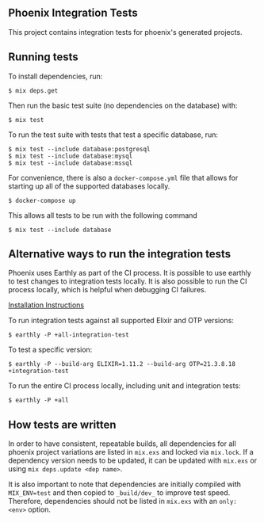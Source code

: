 ## Phoenix Integration Tests

This project contains integration tests for phoenix's generated projects.

## Running tests

To install dependencies, run:

    $ mix deps.get

Then run the basic test suite (no dependencies on the database) with:

    $ mix test

To run the test suite with tests that test a specific database, run:

    $ mix test --include database:postgresql
    $ mix test --include database:mysql
    $ mix test --include database:mssql

For convenience, there is also a `docker-compose.yml` file that allows for starting up all of the supported databases locally.

    $ docker-compose up

This allows all tests to be run with the following command

    $ mix test --include database


## Alternative ways to run the integration tests

Phoenix uses Earthly as part of the CI process. It is possible to use earthly to test changes to integration tests locally.  It is also possible to run the CI process locally, which is helpful when debugging CI failures.  

[Installation Instructions](https://docs.earthly.dev/installation)

To run integration tests against all supported Elixir and OTP versions:

    $ earthly -P +all-integration-test
 

To test a specific version:

    $ earthly -P --build-arg ELIXIR=1.11.2 --build-arg OTP=21.3.8.18 +integration-test

To run the entire CI process locally, including unit and integration tests:

    $ earthly -P +all

## How tests are written

In order to have consistent, repeatable builds, all dependencies for all phoenix
project variations are listed in `mix.exs` and locked via `mix.lock`. If a
dependency version needs to be updated, it can be updated with `mix.exs` or
using `mix deps.update <dep name>`.

It is also important to note that dependencies are initially compiled with
`MIX_ENV=test` and then copied to `_build/dev_` to improve test speed.
Therefore, dependencies should not be listed in `mix.exs` with an `only: <env>`
option.

